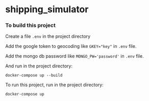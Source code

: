 # shipping_simulator

### To build this project

Create a file `.env` in the project directory

Add the google token to geocoding like `GKEY="key"` in `.env` file.

Add the mongo db password like `MONGO_PW='password'` in `.env` file.

And run in the project directory:

    docker-compose up --build

To run this project, run in the project directory:

    docker-compose up